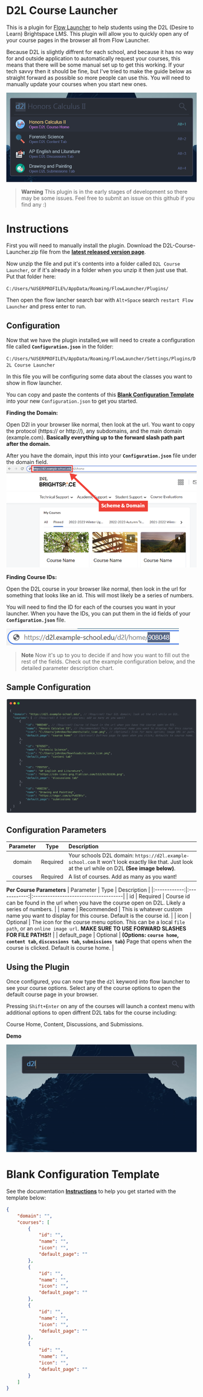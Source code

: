 # D2L Course Launcher

This is a plugin for [Flow Launcher](https://www.flowlauncher.com) to help students using the D2L (Desire to Learn) Brightspace LMS. This plugin will allow you to quickly open any of your course pages in the browser all from Flow Launcher. 

Because D2L is slightly diffrent for each school, and because it has no way for and outside application to automatically request your courses, this means that there will be some manual set up to get this working. If your tech savvy then it should be fine, but I've tried to make the guide below as straight forward as possible so more people can use this. You will need to manually update your courses when you start new ones.


![Plugin Screenshoot](assets/screenshot.png)

> **Warning**
> This plugin is in the early stages of development so there may be some issues. Feel free to submit an issue on this github if you find any :)


# Instructions
First you will need to manually install the plugin. Download the D2L-Course-Launcher.zip file from the **[latest released version page](https://github.com/Navnedia/D2L-Course-Launcher/releases)**.

Now unzip the file and put it's contents into a folder called `D2L Course Launcher`, or if it's already in a folder when you unzip it then just use that. Put that folder here:

`C:/Users/%USERPROFILE%/AppData/Roaming/FlowLauncher/Plugins/`

Then open the flow lancher search bar with `Alt+Space` search `restart Flow Launcher` and press enter to run.

## Configuration
Now that we have the plugin installed,we will need to create a configuration file called **`Configuration.json`** in the folder:

`C:/Users/%USERPROFILE%/AppData/Roaming/FlowLauncher/Settings/Plugins/D2L Course Launcher`

In this file you will be configuring some data about the classes you want to show in flow launcher. 

You can copy and paste the contents of this **[Blank Configuration Template](#blank-configuration-template)**  into your new `Configuration.json` to get you started.

**Finding the Domain:**

Open D2l in your browser like normal, then look at the url. You want to copy the protocol (https:// or http://), any subdomains, and the main domain (example.com). **Basically everything up to the forward slash path part after the domain.**

After you have the domain, input this into your **`Configuration.json`** file under the domain field.
![Find Domain Image](assets/domain.png)


**Finding Course IDs:**

Open the D2L course in your browser like normal, then look in the url for something that looks like an id. This will most likely be a series of numbers.

You will need to find the ID for each of the courses you want in your launcher. When you have the IDs, you can put them in the id fields of your **`Configuration.json`** file.

![Find Course IDs Image](assets/id.png)

> **Note**
> Now it's up to you to decide if and how you want to fill out the rest of the fields. Check out the example configuration below, and the detailed parameter description chart.

## Sample Configuration

![Example Configuration](assets/config.png)

## Configuration Parameters
|   Parameter  |     Type     | Description                          |
|:------------:|:------------:|:-------------------------------------|
| domain       |   Required   | Your schools D2L domain: `https://d2l.example-school.com` It won't look exactly like that. Just look at the url while on D2L **(See image below)**. |
| courses      |   Required   | A list of courses. Add as many as you want! |


**Per Course Parameters**
|   Parameter  |     Type     | Description                          |
|:------------:|:------------:|:-------------------------------------|
| id           |   Required   | Course id can be found in the url when you have the course open on D2L. Likely a series of numbers. |
| name         |  Recommended | This is whatever custom name you want to display for this course. Default is the course id. |
| icon         |   Optional   | The icon for the course menu option. This can be a local `file path`, or an `online image url`. **MAKE SURE TO USE FORWARD SLASHES FOR FILE PATHS!!** |
| default_page |   Optional   | **(Options: `course home`, `content tab`, `discussions tab`, `submissions tab`)** Page that opens when the course is clicked. Default is course home. |


## Using the Plugin
Once configured, you can now type the `d2l` keyword into flow launcher to see your course options. Select any of the course options to open the default course page in your browser. 

Pressing `Shift+Enter` on any of the courses will launch a context menu with additional options to open diffrent D2L tabs for the course including: 

Course Home, Content, Discussions, and Submissions.

**Demo**

![Plugin Demo Gif](assets/demo.gif)


# Blank Configuration Template
See the documentation **[Instructions](#instructions)** to help you get started with the template below:

```json
{
    "domain": "",
    "courses": [
        {
            "id": "",
            "name": "",
            "icon": "",
            "default_page": ""
        },
        {
            "id": "",
            "name": "",
            "icon": "",
            "default_page": ""
        },
        {
            "id": "",
            "name": "",
            "icon": "",
            "default_page": ""
        },
        {
            "id": "",
            "name": "",
            "icon": "",
            "default_page": ""
        }
    ]
}
